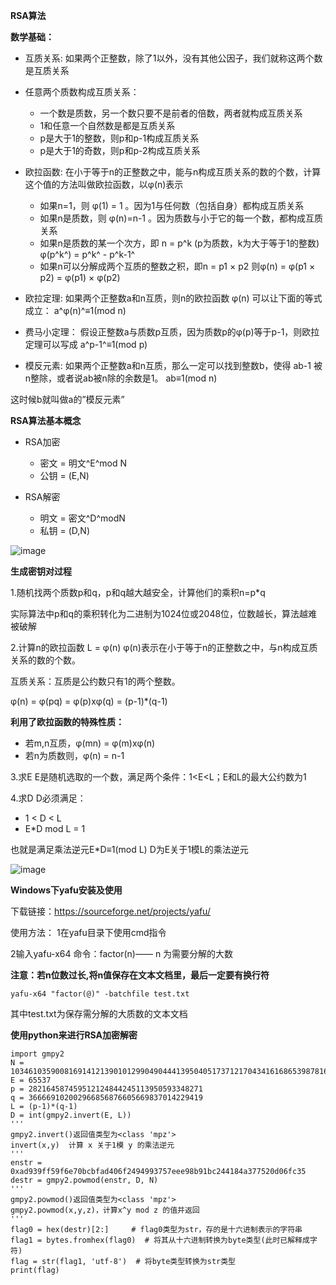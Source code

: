 **RSA算法**

**数学基础：**
- 互质关系:
如果两个正整数，除了1以外，没有其他公因子，我们就称这两个数是互质关系 

- 任意两个质数构成互质关系：
  -  一个数是质数，另一个数只要不是前者的倍数，两者就构成互质关系
  -  1和任意一个自然数是都是互质关系
  -  p是大于1的整数，则p和p-1构成互质关系
  -  p是大于1的奇数，则p和p-2构成互质关系

- 欧拉函数:
在小于等于n的正整数之中，能与n构成互质关系的数的个数，计算这个值的方法叫做欧拉函数，以φ(n)表示
  -  如果n=1，则 φ(1) = 1 。因为1与任何数（包括自身）都构成互质关系
  -  如果n是质数，则 φ(n)=n-1 。因为质数与小于它的每一个数，都构成互质关系
  -  如果n是质数的某一个次方，即 n = p^k (p为质数，k为大于等于1的整数)
    φ(p^k^) = p^k^ - p^k-1^
  -  如果n可以分解成两个互质的整数之积，即n = p1 × p2
     则φ(n) = φ(p1 × p2) = φ(p1) × φ(p2)

- 欧拉定理:
如果两个正整数a和n互质，则n的欧拉函数 φ(n) 可以让下面的等式成立：
     a^φ(n)^≡1(mod n)

- 费马小定理：
假设正整数a与质数p互质，因为质数p的φ(p)等于p-1，则欧拉定理可以写成
     a^p-1^≡1(mod p)

- 模反元素:
如果两个正整数a和n互质，那么一定可以找到整数b，使得 ab-1 被n整除，或者说ab被n除的余数是1。
ab≡1(mod n)

这时候b就叫做a的”模反元素”

**RSA算法基本概念**
- RSA加密
  - 密文 = 明文^E^mod N
  - 公钥 = (E,N)

- RSA解密
  - 明文 = 密文^D^modN
  - 私钥 = (D,N)

![image](http://91wxk.cn/usr/uploads/2021/04/1646083762.png)

**生成密钥对过程**

1.随机找两个质数p和q，p和q越大越安全，计算他们的乘积n=p*q

实际算法中p和q的乘积转化为二进制为1024位或2048位，位数越长，算法越难被破解

2.计算n的欧拉函数 L = φ(n)
φ(n)表示在小于等于n的正整数之中，与n构成互质关系的数的个数。

互质关系：互质是公约数只有1的两个整数。

φ(n) = φ(pq) = φ(p)xφ(q) = (p-1)*(q-1)

**利用了欧拉函数的特殊性质：**
 - 若m,n互质，φ(mn) = φ(m)xφ(n)
 - 若n为质数则，φ(n) = n-1

3.求E
E是随机选取的一个数，满足两个条件：1<E<L；E和L的最大公约数为1

4.求D
D必须满足：
- 1 < D < L
- E*D mod L = 1

也就是满足乘法逆元E*D≡1(mod L)
D为E关于1模L的乘法逆元

![image](http://91wxk.cn/usr/uploads/2021/04/483640440.png)

**Windows下yafu安装及使用**

下载链接：https://sourceforge.net/projects/yafu/

使用方法：
1在yafu目录下使用cmd指令

2输入yafu-x64
 命令：factor(n)—— n 为需要分解的大数
 
**注意：若n位数过长,将n值保存在文本文档里，最后一定要有换行符**

    yafu-x64 "factor(@)" -batchfile test.txt
其中test.txt为保存需分解的大质数的文本文档

**使用python来进行RSA加密解密**

    import gmpy2
    N = 103461035900816914121390101299049044413950405173712170434161686539878160984549
    E = 65537
    p = 282164587459512124844245113950593348271
    q = 366669102002966856876605669837014229419
    L = (p-1)*(q-1)
    D = int(gmpy2.invert(E, L))
    '''
    gmpy2.invert()返回值类型为<class 'mpz'>
    invert(x,y)  计算 x 关于1模 y 的乘法逆元
    '''
    enstr = 0xad939ff59f6e70bcbfad406f2494993757eee98b91bc244184a377520d06fc35
    destr = gmpy2.powmod(enstr, D, N)
    '''
    gmpy2.powmod()返回值类型为<class 'mpz'>
    gmpy2.powmod(x,y,z)，计算x^y mod z 的值并返回
    '''
    flag0 = hex(destr)[2:]     # flag0类型为str，存的是十六进制表示的字符串
    flag1 = bytes.fromhex(flag0)  # 将其从十六进制转换为byte类型(此时已解释成字符)
    flag = str(flag1, 'utf-8')  # 将byte类型转换为str类型
    print(flag)
